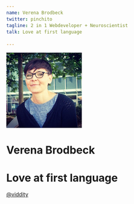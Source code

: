 ```yaml
---
name: Verena Brodbeck
twitter: pinchito
tagline: 2 in 1 Webdeveloper + Neuroscientist
talk: Love at first language

---
```


![Verena Brodbeck](/media/speakers/verena_brodbeck.jpg)

# Verena Brodbeck

# Love at first language

[@viddity](https://twitter.com/viddity)
